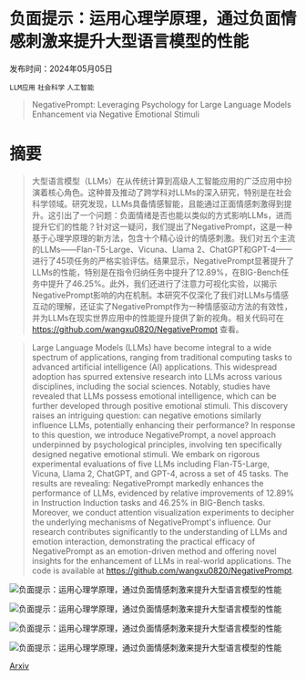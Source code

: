 # 负面提示：运用心理学原理，通过负面情感刺激来提升大型语言模型的性能

发布时间：2024年05月05日

`LLM应用` `社会科学` `人工智能`

> NegativePrompt: Leveraging Psychology for Large Language Models Enhancement via Negative Emotional Stimuli

# 摘要

> 大型语言模型（LLMs）在从传统计算到高级人工智能应用的广泛应用中扮演着核心角色。这种普及推动了跨学科对LLMs的深入研究，特别是在社会科学领域。研究发现，LLMs具备情感智能，且能通过正面情感刺激得到提升。这引出了一个问题：负面情绪是否也能以类似的方式影响LLMs，进而提升它们的性能？针对这一疑问，我们提出了NegativePrompt，这是一种基于心理学原理的新方法，包含十个精心设计的情感刺激。我们对五个主流的LLMs——Flan-T5-Large、Vicuna、Llama 2、ChatGPT和GPT-4——进行了45项任务的严格实验评估。结果显示，NegativePrompt显著提升了LLMs的性能，特别是在指令归纳任务中提升了12.89%，在BIG-Bench任务中提升了46.25%。此外，我们还进行了注意力可视化实验，以揭示NegativePrompt影响的内在机制。本研究不仅深化了我们对LLMs与情感互动的理解，还证实了NegativePrompt作为一种情感驱动方法的有效性，并为LLMs在现实世界应用中的性能提升提供了新的视角。相关代码可在 https://github.com/wangxu0820/NegativePrompt 查看。

> Large Language Models (LLMs) have become integral to a wide spectrum of applications, ranging from traditional computing tasks to advanced artificial intelligence (AI) applications. This widespread adoption has spurred extensive research into LLMs across various disciplines, including the social sciences. Notably, studies have revealed that LLMs possess emotional intelligence, which can be further developed through positive emotional stimuli. This discovery raises an intriguing question: can negative emotions similarly influence LLMs, potentially enhancing their performance? In response to this question, we introduce NegativePrompt, a novel approach underpinned by psychological principles, involving ten specifically designed negative emotional stimuli. We embark on rigorous experimental evaluations of five LLMs including Flan-T5-Large, Vicuna, Llama 2, ChatGPT, and GPT-4, across a set of 45 tasks. The results are revealing: NegativePrompt markedly enhances the performance of LLMs, evidenced by relative improvements of 12.89% in Instruction Induction tasks and 46.25% in BIG-Bench tasks. Moreover, we conduct attention visualization experiments to decipher the underlying mechanisms of NegativePrompt's influence. Our research contributes significantly to the understanding of LLMs and emotion interaction, demonstrating the practical efficacy of NegativePrompt as an emotion-driven method and offering novel insights for the enhancement of LLMs in real-world applications. The code is available at https://github.com/wangxu0820/NegativePrompt.

![负面提示：运用心理学原理，通过负面情感刺激来提升大型语言模型的性能](../../..//opt/data/Projects/HuggingArxiv/paper_images/2405.02814/x1.png)

![负面提示：运用心理学原理，通过负面情感刺激来提升大型语言模型的性能](../../..//opt/data/Projects/HuggingArxiv/paper_images/2405.02814/x2.png)

![负面提示：运用心理学原理，通过负面情感刺激来提升大型语言模型的性能](../../..//opt/data/Projects/HuggingArxiv/paper_images/2405.02814/x3.png)

![负面提示：运用心理学原理，通过负面情感刺激来提升大型语言模型的性能](../../..//opt/data/Projects/HuggingArxiv/paper_images/2405.02814/x4.png)

[Arxiv](https://arxiv.org/abs/2405.02814)